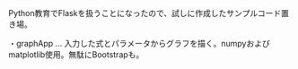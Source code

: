 Python教育でFlaskを扱うことになったので、試しに作成したサンプルコード置き場。

・graphApp ... 入力した式とパラメータからグラフを描く。numpyおよびmatplotlib使用。無駄にBootstrapも。
